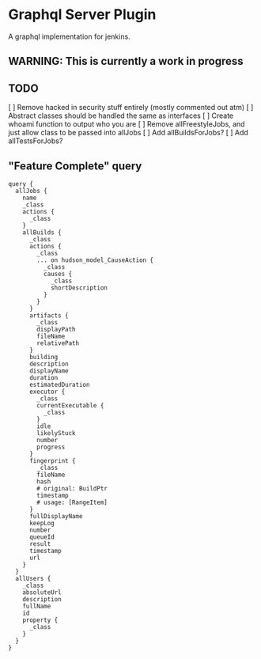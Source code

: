 # Graphql Server Plugin

A graphql implementation for jenkins.

## WARNING: This is currently a work in progress

## TODO

[ ] Remove hacked in security stuff entirely (mostly commented out atm)
[ ] Abstract classes should be handled the same as interfaces
[ ] Create whoami function to output who you are
[ ] Remove allFreestyleJobs, and just allow class to be passed into allJobs
[ ] Add allBuildsForJobs?
[ ] Add allTestsForJobs?

## "Feature Complete" query

```
query {
  allJobs {
    name
    _class
    actions {
      _class
    }
    allBuilds {
      _class
      actions {
        _class
        ... on hudson_model_CauseAction {
          _class
          causes {
            _class
            shortDescription
          }
        }
      }
      artifacts {
        _class
        displayPath
        fileName
        relativePath
      }
      building
      description
      displayName
      duration
      estimatedDuration
      executor {
        _class
        currentExecutable {
          _class
        }
        idle
        likelyStuck
        number
        progress
      }
      fingerprint {
        _class
        fileName
        hash
        # original: BuildPtr
        timestamp
        # usage: [RangeItem]
      }
      fullDisplayName
      keepLog
      number
      queueId
      result
      timestamp
      url
    }
  }
  allUsers {
    _class
    absoluteUrl
    description
    fullName
    id
    property {
      _class
    }
  }
}
```
